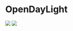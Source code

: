 # OpenDayLight

[![](https://images.microbadger.com/badges/image/unibaktr/opendaylight.svg)](https://microbadger.com/images/unibaktr/opendaylight "Get your own image badge on microbadger.com") [![](https://images.microbadger.com/badges/version/unibaktr/opendaylight.svg)](https://microbadger.com/images/unibaktr/opendaylight "Get your own version badge on microbadger.com")
